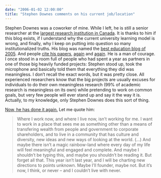 ```yaml
---
date: "2006-01-02 12:00:00"
title: "Stephen Downes comments on his current job/location"
---
```




Stephen Downes was a coworker of mine. While I left, he is still a senior researcher at the [largest research institution in Canada](http://www.nrc-cnrc.gc.ca/index.html). It is thanks to him if this blog exists, if I understand why the current university learning model is wrong, and finally, why I keep on putting into question so many institutionalized truths. His blog was named the [best education blog of 2005](http://incsub.org/awards/). And people [cite his papers](https://scholar.google.com/scholar?hl=en&#038;lr=&#038;q=link:MqgCNFKmnOIJ:scholar.google.com/), [again](https://scholar.google.com/scholar?hl=en&#038;lr=&#038;q=link:52yqKO6fWMUJ:scholar.google.com/) and [again](https://scholar.google.com/scholar?hl=en&#038;lr=&#038;q=link:f-OM2MGBVz0J:scholar.google.com/). He is a man of courage. I once stood in a room full of people who had spent a year as partners in one of those big heavily funded projects: Stephen stood up, took the microphone and basically told them that everything they did was meaningless. I don&rsquo;t recall the exact words, but it was pretty close. All experienced researchers know that the big projects are usually excuses for individuals to do their own meaningless research (99% of academic research is meaningless on its own) while pretending to work on common goals, but very few people will ever stand up and say it the way it is. Actually, to my knowledge, only Stephen Downes does this sort of thing.

[Now, he has done it again.](http://www.downes.ca/cgi-bin/page.cgi?post=33120) Let me quote him:

>Where I work now, and where I live now, isn&rsquo;t working for me. I want to work in a place that sees me as something other than a means of transfering wealth from people and government to corporate shareholders, and to live in a community that has culture and diversity, new ideas and new ways of looking at the world. (&hellip;) And maybe there isn&rsquo;t a magic rainbow-land where every day of my life will feel meaningful and engaged and complete. And maybe I shouldn&rsquo;t be typing this, and maybe you shouldn&rsquo;t be reading it. But forget all that. This year isn&rsquo;t last year, and I will be charting new directions to points unknown. Maybe I&rsquo;ll founder, maybe not. But it&rsquo;s now, I think, or never &#8211; and I couldn&rsquo;t live with never.


